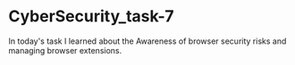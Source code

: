 # CyberSecurity_task-7
In today's task I learned about the Awareness of browser security risks and managing browser extensions.
